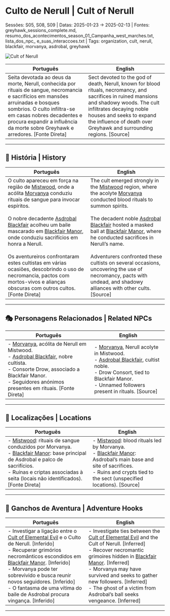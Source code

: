# Culto de Nerull | Cult of Nerull

Sessões: S05, S08, S09 | Datas: 2025-01-23 → 2025-02-13 | Fontes: greyhawk_sessions_complete.md, resumo_dos_acontecimentos_season_01_Campanha_west_marches.txt, lista_dos_npc_ e_suas_interaccoes.txt | Tags: organization, cult, nerull, blackfair, morvanya, asdrobal, greyhawk

![Cult of Nerull](assets/organization/org_blank.png)

| **Português** | **English** |
|---------------|-------------|
| Seita devotada ao deus da morte, Nerull, conhecida por rituais de sangue, necromancia e sacrifícios em mansões arruinadas e bosques sombrios. O culto infiltra-se em casas nobres decadentes e procura expandir a influência da morte sobre Greyhawk e arredores. [Fonte Direta] | Sect devoted to the god of death, Nerull, known for blood rituals, necromancy, and sacrifices in ruined mansions and shadowy woods. The cult infiltrates decaying noble houses and seeks to expand the influence of death over Greyhawk and surrounding regions. [Source] |

---

## 📖 História | History

| **Português** | **English** |
|---------------|-------------|
| O culto apareceu em força na região de [Mistwood](mistwood.md), onde a acólita [Morvanya](../../npc/morvanya.md) conduziu rituais de sangue para invocar espíritos. <br><br> O nobre decadente [Asdrobal Blackfair](../../npc/asdrobal_blackfair.md) acolheu um baile mascarado em [Blackfair Manor](blackfair_manor.md), onde conduziu sacrifícios em honra a Nerull. <br><br> Os aventureiros confrontaram estes cultistas em várias ocasiões, descobrindo o uso de necromancia, pactos com mortos-vivos e alianças obscuras com outros cultos. [Fonte Direta] | The cult emerged strongly in the [Mistwood](mistwood.md) region, where the acolyte [Morvanya](../../npc/morvanya.md) conducted blood rituals to summon spirits. <br><br> The decadent noble [Asdrobal Blackfair](../../npc/asdrobal_blackfair.md) hosted a masked ball at [Blackfair Manor](blackfair_manor.md), where he conducted sacrifices in Nerull’s name. <br><br> Adventurers confronted these cultists on several occasions, uncovering the use of necromancy, pacts with undead, and shadowy alliances with other cults. [Source] |

---

## 🎭 Personagens Relacionados | Related NPCs

| **Português** | **English** |
|---------------|-------------|
| - [Morvanya](../../npc/morvanya.md), acólita de Nerull em Mistwood. <br>- [Asdrobal Blackfair](../../npc/asdrobal_blackfair.md), nobre cultista. <br>- Consorte Drow, associado a Blackfair Manor. <br>- Seguidores anónimos presentes em rituais. [Fonte Direta] | - [Morvanya](../../npc/morvanya.md), Nerull acolyte in Mistwood. <br>- [Asdrobal Blackfair](../../npc/asdrobal_blackfair.md), cultist noble. <br>- Drow Consort, tied to Blackfair Manor. <br>- Unnamed followers present in rituals. [Source] |

---

## 📌 Localizações | Locations

| **Português** | **English** |
|---------------|-------------|
| - [Mistwood](mistwood.md): rituais de sangue conduzidos por Morvanya. <br>- [Blackfair Manor](blackfair_manor.md): base principal de Asdrobal e palco de sacrifícios. <br>- Ruínas e criptas associadas à seita (locais não identificados). [Fonte Direta] | - [Mistwood](mistwood.md): blood rituals led by Morvanya. <br>- [Blackfair Manor](blackfair_manor.md): Asdrobal’s main base and site of sacrifices. <br>- Ruins and crypts tied to the sect (unspecified locations). [Source] |

---

## 🎲 Ganchos de Aventura | Adventure Hooks

| **Português** | **English** |
|---------------|-------------|
| - Investigar a ligação entre o [Cult of Elemental Evil](cult_of_elemental_evil.md) e o Culto de Nerull. [Inferido] <br>- Recuperar grimórios necromânticos escondidos em [Blackfair Manor](blackfair_manor.md). [Inferido] <br>- Morvanya pode ter sobrevivido e busca reunir novos seguidores. [Inferido] <br>- O fantasma de uma vítima do baile de Asdrobal procura vingança. [Inferido] | - Investigate ties between the [Cult of Elemental Evil](cult_of_elemental_evil.md) and the Cult of Nerull. [Inferred] <br>- Recover necromantic grimoires hidden in [Blackfair Manor](blackfair_manor.md). [Inferred] <br>- Morvanya may have survived and seeks to gather new followers. [Inferred] <br>- The ghost of a victim from Asdrobal’s ball seeks vengeance. [Inferred] |

---